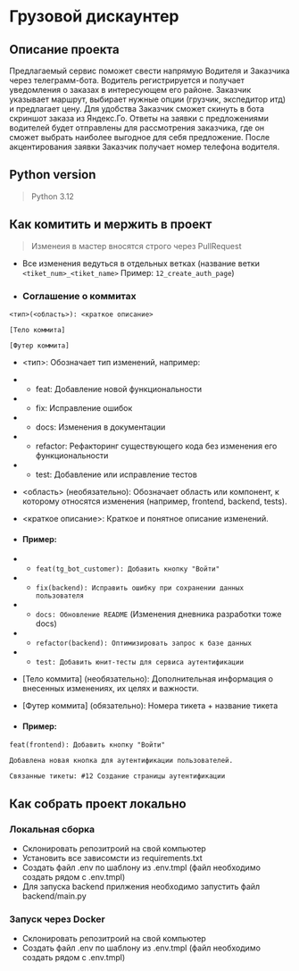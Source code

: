 # Грузовой дискаунтер 

## Описание проекта 
Предлагаемый сервис поможет свести напрямую Водителя и Заказчика через телеграмм-бота. Водитель регистрируется и получает уведомления о заказах в интересующем его районе. Заказчик указывает маршрут, выбирает нужные опции (грузчик, экспедитор итд) и предлагает цену. Для удобства Заказчик сможет скинуть в бота скриншот заказа из Яндекс.Го. Ответы на заявки с предложениями водителей будет отправлены для рассмотрения заказчика, где он сможет выбрать наиболее выгодное для себя предложение. После акцентирования заявки Заказчик получает номер телефона водителя.

## Python version
> Python 3.12

## Как комитить и мержить в проект
> Изменеия в мастер вносятся строго через PullRequest
- Все изменения ведуться в отдельных ветках (название ветки `<tiket_num>_<tiket_name>` Пример: `12_create_auth_page`)

- ### Соглашение о коммитах
```
<тип>(<область>): <краткое описание>

[Тело коммита]

[Футер коммита]
```
- <тип>: Обозначает тип изменений, например:

- - feat: Добавление новой функциональности
- - fix: Исправление ошибок
- - docs: Изменения в документации
- - refactor: Рефакторинг существующего кода без изменения его функциональности
- - test: Добавление или исправление тестов


- <область> (необязательно): Обозначает область или компонент, к которому относятся изменения (например, frontend, backend, tests).


- <краткое описание>: Краткое и понятное описание изменений.


- #### Пример:
- - ```feat(tg_bot_customer): Добавить кнопку "Войти"```
- - ```fix(backend): Исправить ошибку при сохранении данных пользователя```
- - ```docs: Обновление README``` (Изменения дневника разработки тоже docs)
- - ```refactor(backend): Оптимизировать запрос к базе данных```
- - ```test: Добавить юнит-тесты для сервиса аутентификации```


- [Тело коммита] (необязательно): Дополнительная информация о внесенных изменениях, их целях и важности.


- [Футер коммита] (обязательно): Номера тикета + название тикета


- #### Пример:

```
feat(frontend): Добавить кнопку "Войти"

Добавлена новая кнопка для аутентификации пользователей.

Связанные тикеты: #12 Создание страницы аутентификации
```

## Как собрать проект локально

### Локальная сборка

- Склонировать репозитроий на свой компьютер
- Установить все зависомсти из requirements.txt
- Создать файл .env по шаблону из .env.tmpl (файл необходимо создать рядом с .env.tmpl)
- Для запуска backend прилжения необходимо запустить файл backend/main.py

### Запуск через Docker

- Склонировать репозитроий на свой компьютер
- Создать файл .env по шаблону из .env.tmpl (файл необходимо создать рядом с .env.tmpl)